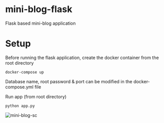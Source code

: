 # mini-blog-flask
Flask based mini-blog application

# Setup

Before running the flask application, create the docker container from the root directory
```
docker-compose up
```

Database name, root password & port can be modified in the docker-compose.yml file

Run app (from root directory)

```
python app.py
```

![mini-blog-sc](https://user-images.githubusercontent.com/42161058/159187226-474d608a-e19f-480d-aa8a-4819e304b0cb.png)
